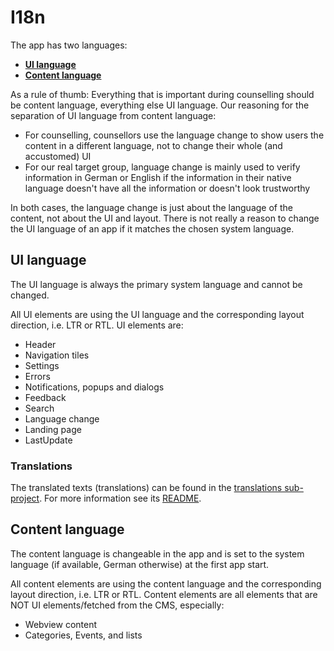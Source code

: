 # I18n

The app has two languages:

- **[UI language](#ui-language)**
- **[Content language](#content-language)**

As a rule of thumb: Everything that is important during counselling should be content language, everything else UI language.
Our reasoning for the separation of UI language from content language:

- For counselling, counsellors use the language change to show users the content in a different language, not to change their whole (and accustomed) UI
- For our real target group, language change is mainly used to verify information in German or English if the information in their native language doesn't have all the information or doesn't look trustworthy

In both cases, the language change is just about the language of the content, not about the UI and layout.
There is not really a reason to change the UI language of an app if it matches the chosen system language.

## UI language

The UI language is always the primary system language and cannot be changed.

All UI elements are using the UI language and the corresponding layout direction, i.e. LTR or RTL.
UI elements are:

- Header
- Navigation tiles
- Settings
- Errors
- Notifications, popups and dialogs
- Feedback
- Search
- Language change
- Landing page
- LastUpdate

### Translations

The translated texts (translations) can be found in the [translations sub-project](../../translations). For more information see its [README](../../translations/README.md).

## Content language

The content language is changeable in the app and is set to the system language (if available, German otherwise) at the first app start.

All content elements are using the content language and the corresponding layout direction, i.e. LTR or RTL.
Content elements are all elements that are NOT UI elements/fetched from the CMS, especially:

- Webview content
- Categories, Events, and lists
